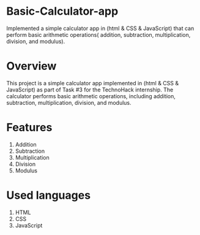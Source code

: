# Basic-Calculator-app
Implemented a simple calculator app in (html & CSS & JavaScript) that can perform basic arithmetic operations( addition, subtraction, multiplication, division, and modulus).

# Overview
This project is a simple calculator app implemented in (html & CSS & JavaScript) as part of Task #3 for the TechnoHack internship. The calculator performs basic arithmetic operations, including addition, subtraction, multiplication, division, and modulus.

# Features
  1. Addition
  2. Subtraction
  3. Multiplication
  4. Division
  5. Modulus

# Used languages
 1. HTML
 2. CSS
 3. JavaScript
